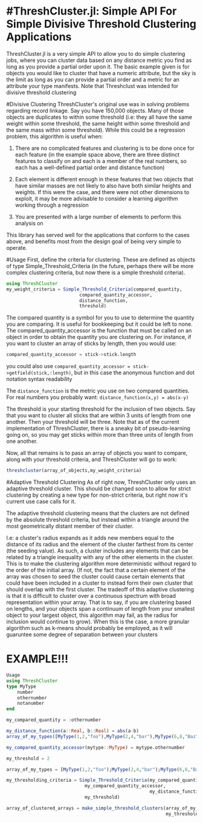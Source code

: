 #ThreshCluster.jl: Simple API For Simple Divisive Threshold Clustering Applications
=================================================================

ThreshCluster.jl is a very simple API to allow you to do simple clustering jobs, where you can cluster data based on any distance metric you find as long as you provide a partial order upon it. The basic example given is for objects you would like to cluster that have a numeric attribute, but the sky is the limit as long as you can provide a partial order and a metric for an attribute your type manifests. Note that Threshclust was intended for divisive threshold clustering 

#Divisive Clustering
ThreshCluster's original use was in solving problems regarding record linkage. Say you have 150,000 objects. Many of those objects are duplicates to within some threshold (i.e: they all have the same weight within some threshold, the same height within some threshold and the same mass within some threshold). While this could be a regression problem, this algorithm is useful when:
1. There are no complicated features and clustering is to be done once for each feature (in the example space above, there are three distinct features to classify on and each is a member of the real numbers, so each has a well-defined partial order and distance function)

2. Each element is different enough in these features that two objects that have similar masses are not likely to also have both similar heights and weights. If this were the case, and there were not other dimensions to exploit, it may be more advisable to consider a learning algorithm working through a regression

3. You are presented with a large number of elements to perform this analysis on 

This library has served well for the applications that conform to the cases above, and benefits most from the design goal of being very simple to operate. 

#Usage
First, define the criteria for clustering. These are defined as objects of type Simple_Threshold_Criteria (in the future, perhaps there will be more complex clustering criteria, but now there is a simple threshold criteria). 
```julia
using ThreshCluster
my_weight_criteria = Simple_Threshold_Criteria(compared_quantity,
					       compared_quantity_accessor,
					       distance_function,
					       threshold)
```
The compared quantity is a symbol for you to use to determine the quantity you are comparing. It is useful for bookkeeping but it could be left to none. The compared_quantity_accessor is the function that must be called on an object in order to obtain the quantity you are clustering on. For instance, if you want to cluster an array of sticks by length, then you would use:
```julia
compared_quantity_accessor = stick->stick.length
```

you could also use `compared_quantity_accessor = stick->getfield(stick,:length)`, but in this case the anonymous function and dot notation syntax readability

The `distance_function` is the metric you use on two compared quantities. For real numbers you probably want:
`distance_function(x,y) = abs(x-y)`

The threshold is your starting threshold for the inclusion of two objects. Say that you want to cluster all sticks that are within 3 units of length from one another. Then your threshold will be three. Note that as of the current implementation of ThreshCluster, there is a sneaky bit of pseudo-learning going on, so you may get sticks within more than three units of length from one another.

Now, all that remains is to pass an array of objects you want to compare, along with your threshold criteria, and ThreshCluster will go to work:

```julia
threshcluster(array_of_objects,my_weight_criteria)
```

#Adaptive Threshold Clustering
As of right now, ThreshCluster only uses an adaptive threshold cluster. This should be changed soon to allow for strict clustering by creating a new type for non-strict criteria, but right now it's current use case calls for it. 

The adaptive threshold clustering means that the clusters are not defined by the absolute threshold criteria, but instead within a triangle around the most geometrically distant member of their cluster. 

I.e: a cluster's radius expands as it adds new members equal to the distance of its radius and the element of the cluster farthest from its center (the seeding value). As such, a cluster includes any elements that can be related by a triangle inequality with any of the other elements in the cluster. This is to make the clustering algorithm more deterministic without regard to the order of the initial array. (If not, the fact that a certain element of the array was chosen to seed the cluster could cause certain elements that could have been included in a cluster to instead form their own cluster that should overlap with the first cluster. The tradeoff of this adaptive clustering is that it is difficult to cluster over a continuous spectrum with broad representation within your array. That is to say, if you are clustering based on lengths, and your objects span a continuum of length from your smallest object to your largest object, this algorithm may fail, as the radius for inclusion would continue to grow). When this is the case, a more granular algorithm such as k-means should probably be employed, as it will guaruntee some degree of separation between your clusters

# EXAMPLE!!!
```julia
Usage
using ThreshCluster
type MyType
	number
	othernumber
	notanumber
end

my_compared_quantity = :othernumber

my_distance_function(a::Real, b::Real) = abs(a-b)
array_of_my_types([MyType(1,2,"foo"),MyType(2,4,"bar"),MyType(6,8,"Baz")])

my_compared_quantity_accessor(mytype::MyType) = mytype.othernumber

my_threshold = 2

array_of_my_types = [MyType(1,2,"foo");MyType(2,4,"bar");MyType(6,8,"Baz")]

my_thresholding_criteria = Simple_Threshold_Criteria(my_compared_quantity,
						     my_compared_quantity_accessor,
                                                     my_distance_function,
						     my_threshold)

array_of_clustered_arrays = make_simple_threshold_clusters(array_of_my_types,
                                                           my_thresholding_criteria)
```

